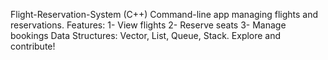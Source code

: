 Flight-Reservation-System (C++) Command-line app managing flights and reservations.
Features: 
1- View flights
2- Reserve seats
3- Manage bookings 
Data Structures: Vector, List, Queue, Stack. 
Explore and contribute!
